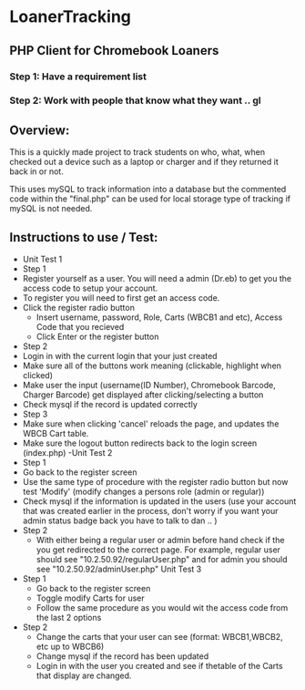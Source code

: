 # LoanerTracking

## PHP Client for Chromebook Loaners

### Step 1: Have a requirement list
### Step 2: Work with people that know what they want .. gl

## Overview:
This is a quickly made project to track students on who, what, when checked out a device such as a laptop or charger and if they returned it back in or not.

This uses mySQL to track information into a database but the commented code within the "final.php" can be used for local storage type of tracking if mySQL is not needed. 



## Instructions to use / Test:
- Unit Test 1
 -  Step 1
  - Register yourself as a user. You will need a admin (Dr.eb) to get you the access code to setup your account. 
  - To register you will need to first get an access code.
  - Click the register radio button
    - Insert username, password, Role, Carts (WBCB1 and etc), Access Code that you recieved
    - Click Enter or the register button
 - Step 2
  - Login in with the current login that your just created 
  - Make sure all of the buttons work meaning (clickable, highlight when clicked)
  - Make user the input (username(ID Number), Chromebook Barcode, Charger Barcode) get displayed after clicking/selecting a button
  - Check mysql if the record is updated correctly
 - Step 3
  - Make sure when clicking 'cancel' reloads the page, and updates the WBCB Cart table.
  - Make sure the logout button redirects back to the login screen (index.php)
-Unit Test 2
 - Step 1
  - Go back to the register screen
  - Use the same type of procedure with the register radio button but now test 'Modify' (modify changes a persons role (admin or regular))
  - Check mysql if the information is updated in the users (use your account that was created earlier in the process, don't worry if you want your admin status badge back you have to talk to dan .. )
  - Step 2
    - With either being a regular user or admin before hand check if the you get redirected to the correct page. For example, regular user should see "10.2.50.92/regularUser.php" and for admin you should see "10.2.50.92/adminUser.php"
 Unit Test 3
   - Step 1
     - Go back to the register screen
     - Toggle modify Carts for user
     - Follow the same procedure as you would wit the access code from the last 2 options
   - Step 2
     - Change the carts that your user can see (format: WBCB1,WBCB2, etc up to WBCB6)
     - Change mysql if the record has been updated
     - Login in with the user you created and see if thetable of the Carts that display are changed. 
